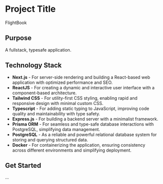 # Project Title
FlightBook

## Purpose
A fullstack, typesafe application.

## Technology Stack

- **Next.js** - For server-side rendering and building a React-based web application with optimized performance and SEO.
- **ReactJS** - For creating a dynamic and interactive user interface with a component-based architecture.
- **Tailwind CSS** - For utility-first CSS styling, enabling rapid and responsive design with minimal custom CSS.
- **Typescript** - For adding static typing to JavaScript, improving code quality and maintainability with type safety.
- **Express.js** - For building a backend server with a minimalist framework.
- **Prisma ORM** - For seamless and type-safe database interactions with PostgreSQL, simplifying data management.
- **PostgreSQL** - As a reliable and powerful relational database system for storing and querying structured data.
- **Docker** - For containerizing the application, ensuring consistency across different environments and simplifying deployment.

## Get Started
...
